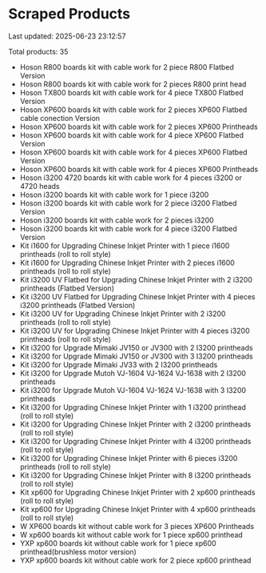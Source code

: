 # Scraped Products

Last updated: 2025-06-23 23:12:57

Total products: 35

- Hoson R800 boards kit with cable work for 2 piece R800 Flatbed Version
- Hoson R800 boards kit with cable work for 2 pieces R800 print head
- Hoson TX800 boards kit with cable work for 4 piece TX800 Flatbed Version
- Hoson XP600 boards kit with cable work for 2 pieces XP600 Flatbed cable conection Version
- Hoson XP600 boards kit with cable work for 2 pieces XP600 Printheads
- Hoson XP600 boards kit with cable work for 4 piece XP600 Flatbed Version
- Hoson XP600 boards kit with cable work for 4 pieces XP600 Flatbed Version
- Hoson XP600 boards kit with cable work for 4 pieces XP600 Printheads
- Hoson i3200 4720 boards kit with cable work for 4 pieces i3200 or 4720 heads
- Hoson i3200 boards kit with cable work for 1 piece i3200
- Hoson i3200 boards kit with cable work for 2 piece i3200 Flatbed Version
- Hoson i3200 boards kit with cable work for 2 pieces i3200
- Hoson i3200 boards kit with cable work for 4 piece i3200 Flatbed Version
- Kit i1600 for Upgrading Chinese Inkjet Printer with 1 piece i1600 printheads (roll to roll style)
- Kit i1600 for Upgrading Chinese Inkjet Printer with 2 pieces i1600 printheads (roll to roll style)
- Kit i3200 UV Flatbed for Upgrading Chinese Inkjet Printer with 2  i3200 printheads (Flatbed Version)
- Kit i3200 UV Flatbed for Upgrading Chinese Inkjet Printer with 4 pieces i3200 printheads (Flatbed Version)
- Kit i3200 UV for Upgrading Chinese Inkjet Printer with 2 i3200 printheads (roll to roll style)
- Kit i3200 UV for Upgrading Chinese Inkjet Printer with 4 pieces i3200 printheads (roll to roll style)
- Kit i3200 for Upgrade Mimaki JV150 or JV300 with 2 I3200 printheads
- Kit i3200 for Upgrade Mimaki JV150 or JV300 with 3 I3200 printheads
- Kit i3200 for Upgrade Mimaki JV33 with 2 I3200 printheads
- Kit i3200 for Upgrade Mutoh VJ-1604 VJ-1624 VJ-1638 with 2 I3200 printheads
- Kit i3200 for Upgrade Mutoh VJ-1604 VJ-1624 VJ-1638 with 3 I3200 printheads
- Kit i3200 for Upgrading Chinese Inkjet Printer with 1 i3200 printhead (roll to roll style)
- Kit i3200 for Upgrading Chinese Inkjet Printer with 2 i3200 printheads (roll to roll style)
- Kit i3200 for Upgrading Chinese Inkjet Printer with 4 i3200 printheads (roll to roll style)
- Kit i3200 for Upgrading Chinese Inkjet Printer with 6 pieces i3200 printheads (roll to roll style)
- Kit i3200 for Upgrading Chinese Inkjet Printer with 8 i3200 printheads (roll to roll style)
- Kit xp600 for Upgrading Chinese Inkjet Printer with 2 xp600 printheads (roll to roll style)
- Kit xp600 for Upgrading Chinese Inkjet Printer with 4 xp600 printheads (roll to roll style)
- W XP600 boards kit without cable work for 3 pieces XP600 Printheads
- W xp600 boards kit without cable work for 1 piece xp600 printhead
- YXP xp600 boards kit without cable work for 1 piece xp600 printhead(brushless motor version)
- YXP xp600 boards kit without cable work for 2 piece xp600 printhead

